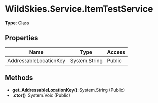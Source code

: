 ﻿# WildSkies.Service.ItemTestService

**Type**: Class

## Properties

| Name | Type | Access |
|------|------|--------|
| AddressableLocationKey | System.String | Public |

## Methods

- **get_AddressableLocationKey()**: System.String (Public)
- **.ctor()**: System.Void (Public)

